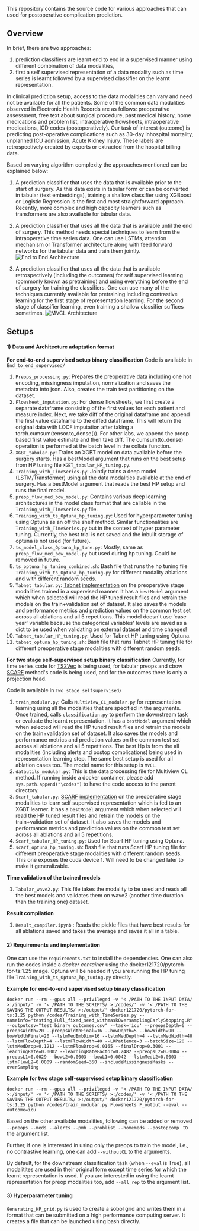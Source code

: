 This repository contains the source code for various approaches that can used for postoperative complication prediction.

## Overview

In brief, there are two approaches: 
1) prediction classifiers are learnt end to end in a supervised manner using different combination of data modalities, 
2) first a self supervised representation of a data modality such as time series is learnt followed by a supervised classifier on the learnt representation.

In clinical prediction setup, access to the data modalities can vary and need not be available for all the patients. 
Some of the common data modalities observed in Electronic Health Records are as follows: preoperative assessment, free text about surgical procedure, past medical history, home medications and problem list, intraoperative flowsheets, intraoperative medications, ICD codes (postoperatively).
Our task of interest (outcome) is predicting post-operative complications such as 30-day inhospital mortality, unplanned ICU admission, Acute Kidney Injury. These labels are retrospectively created by experts or extracted from the hospital billing data.

Based on varying algorithm complexity the approaches mentioned can be explained below:

1) A prediction classifier that uses the data that is available prior to the start of surgery. As this data exists in tabular form or can be converted in tabular (text embeddings), training a shallow classifier using XGBoost or Logistic Regression is the first and most straightforward approach. Recently, more complex and high capacity learners such as transformers are also available for tabular data. 

2) A prediction classifier that uses all the data that is available until the end of surgery. This method needs special techniques to learn from the intraoperative time series data. One can use LSTMs, attention mechanism or Transformer architecture along with feed forward networks for the tabular data and train them jointly.
![End to End Architecture](/Images/End-toEnd_Supervised.png)

3) A prediction classifier that uses all the data that is available retrospectively (including the outcomes) for self supervised learning (commonly known as pretraining) and using everything before the end of surgery for training the classifiers. One can use many of the techniques currently available for pretraining including contrastive learning for the first stage of representation learning. For the second stage of classifier learning, even training a shallow classifier suffices sometimes.
![MVCL Architecture](/Images/MVCL_SelfSupervised.png)

## Setups


#### 1) Data and Architecture adaptation format  

**For end-to-end supervised setup binary classification**
Code is available in `End_to_end_supervised/`

1) `Preops_processing.py`: Prepares the preoperative data including one hot encoding, missingness imputation, normalization and saves the metadata into json. Also, creates the train test partitioning on the dataset. 
2) `Flowsheet_imputation.py`: For dense flowsheets, we first create a separate dataframe consisting of the first values for each patient and measure index. Next, we take diff of the original dataframe and append the first value dataframe to the diffed dataframe. This will return the original data with LOCF imputation after taking a torch.cumsum(tensor.to_dense()). For other labs, we append the preop based first value estimate and then take diff. The cumsum(to_dense) operation is performed at the batch level in the collate function.
3) `XGBT_tabular.py`: Trains an XGBT model on data available before the surgery starts. Has a bestModel argument that runs on the best setup from HP tuning file `XGBT_tabular_HP_tuning.py`.
4) `Training_with_TimeSeries.py`: Jointly trains a deep model (LSTM/Transformer) using all the data modalities available at the end of surgery. Has a bestModel argument that reads the best HP setup and runs the final model.
5) `preop_flow_med_bow_model.py`: Contains various deep learning architectures in the model class format that are callable in the `Training_with_TimeSeries.py` file.
6) `Training_with_ts_Optuna_hp_tuning.py`: Used for hyperparameter tuning using Optuna as an off the shelf method. Similar functionalities are `Training_with_TimeSeries.py` but in the context of hyper parameter tuning. Currently, the best trial is not saved and the inbuilt storage of optuna is not used (for future).
7) `ts_model_class_Optuna_hp_tune.py`: Mostly, same as `preop_flow_med_bow_model.py` but used during hp tuning. Could be removed in future.
8) `ts_optuna_hp_tuning_combined.sh`: Bash file that runs the hp tuning file `Training_with_ts_Optuna_hp_tuning.py` for different modality ablations and with different random seeds.
9) `Tabnet_tabular.py`: [Tabnet](https://arxiv.org/pdf/1908.07442) [implementation](https://github.com/dreamquark-ai/tabnet) on the preoperative stage modalities trained in a supervised manner. It has a `bestModel` argument which when selected will read the HP tuned result files and retrain the models on the train+validation set of dataset. It also saves the models and performance metrics and prediction values on the common test set across all ablations and all 5 repetitions. This model doesn't use 'case year' variable because the categorical variables' levels are saved as a dict to be used when validating on external dataset and time changes!
10) `Tabnet_tabular_HP_tuning.py`: Used for Tabnet HP tuning using Optuna. 
11) `tabnet_optuna_hp_tuning.sh`: Bash file that runs Tabnet HP tuning file for different preoperative stage modalities with different random seeds.


**For two stage self-supervised setup binary classification**
Currently, for time series code for [TS2Vec](https://github.com/yuezhihan/ts2vec) is being used, for tabular preops and cbow [SCARF](https://github.com/clabrugere/pytorch-scarf/tree/master) method's code is being used, and for the outcomes there is only a projection head.

Code is available in `Two_stage_selfsupervised/`

1) `train_modular.py`: Calls `Multiview_CL_modular.py` for representation learning using all the modalities that are specified in the arguments. Once trained, calls `classification.py` to perform the downstream task or evaluate the learnt representation. It has a `bestModel` argument which when selected will read the HP tuned result files and retrain the models on the train+validation set of dataset. It also saves the models and performance metrics and prediction values on the common test set across all ablations and all 5 repetitions.
The best Hp is from the all modalities (including alerts and postop complications) being used in representation learning step. The same best setup is used for all ablation cases too. The model name for this setup is `MVCL`.
2) `datautils_modular.py`: This is the data processing file for Multiview CL method. If running inside a docker container, please add `sys.path.append("\codes")` to have the code access to the parent directory.
3) `Scarf_tabular.py`: [SCARF](https://arxiv.org/pdf/2106.15147) [implementation](https://github.com/clabrugere/pytorch-scarf) on the preoperative stage modalities to learn self supervised representation which is fed to an XGBT learner. It has a `bestModel` argument which when selected will read the HP tuned result files and retrain the models on the train+validation set of dataset. It also saves the models and performance metrics and prediction values on the common test set across all ablations and all 5 repetitions.
4) `Scarf_tabular_HP_tuning.py`: Used for Scarf HP tuning using Optuna.
5) `scarf_optuna_hp_tuning.sh`: Bash file that runs Scarf HP tuning file for different preoperative stage modalities with different random seeds. This one exposes the cuda device 1. Will need to be changed later to make it generalizable.

**Time validation of the trained models**
1) `Tabular_wave2.py`: This file takes the modality to be used and reads all the best models and validates them on wave2 (another time duration than the training one) dataset.

**Result compilation**
1) `Result_compiler.ipynb` : Reads the pickle files that have best results for all ablations saved and takes the average and saves it all in a table.

#### 2) Requirements and implementation

One can use the `requirements.txt` to install the dependencies. One can also run the codes inside a *docker container* using the docker121720/pytorch-for-ts:1.25 image. Optuna will be needed if you are running the HP tuning file `Training_with_ts_Optuna_hp_tuning.py` directly.

**Example for end-to-end supervised setup binary classification**
```
docker run --rm --gpus all --privileged -v '< /PATH TO THE INPUT DATA/ >:/input/' -v '< /PATH TO THE SCRIPTS/ >:/codes/' -v '< /PATH TO THE SAVING THE OUTPUT RESULTS/ >:/output/' docker121720/pytorch-for-ts:1.25 python /codes/Training_with_TimeSeries.py --nameinfo="testing_Full_fixed_seed_withmaskOversamplingEarlyStoppingLR" --outputcsv="test_binary_outcomes.csv" --task='icu' --preopsDepth=6 --preopsWidth=20 --preopsWidthFinal=16 --bowDepth=5 --bowWidth=90 --bowWidthFinal=20 --lstmMedEmbDim=16 --lstmMedDepth=4 --lstmMedWidth=40 --lstmFlowDepth=4 --lstmFlowWidth=40 --LRPatience=3 --batchSize=120 --lstmMedDrop=0.1212 --lstmFlowDrop=0.0165 --finalDrop=0.3001 --learningRate=0.0002 --learningRateFactor=0.2482 --preopsL2=0.0004 --preopsL1=0.0029 --bowL2=0.0003 --bowL1=0.0042 --lstmMedL2=0.0003 --lstmFlowL2=0.0009 --randomSeed=350 --includeMissingnessMasks --overSampling
```

**Example for two stage self-supervised setup binary classification**
```
docker run --rm --gpus all --privileged -v '< /PATH TO THE INPUT DATA/ >:/input/' -v '< /PATH TO THE SCRIPTS/ >:/codes/' -v '< /PATH TO THE SAVING THE OUTPUT RESULTS/ >:/output/' docker121720/pytorch-for-ts:1.25 python /codes/train_modular.py Flowsheets F_output --eval --outcome=icu
```
Based on the other available modalities, following can be added or removed ``` --preops --meds --alerts --pmh --problist --homemeds --postopcomp  ``` to the argument list. 

Further, if one is interested in using only the preops to train the model, i.e., no contrastive learning, one can add ``` --withoutCL ``` to the arguments.

By default, for the downstream classification task (when ``` --eval ``` is True), all modalitites are used in their original form except time series for which the learnt representation is used. 
If you are interested in using the learnt representation for preop modalities too, add ``` --all_rep ``` to the argument list. 


#### 3) Hyperparameter tuning

`Generating_HP_grid.py` is used to create a sobol grid and writes them in a format that can be submitted on a high performance computing server. It creates a file that can be launched using bash directly.